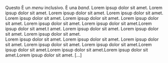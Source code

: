 
Questo È un *menu* inclusivo.
È una *band*.
Lorem ipsup dolor sit amet.  Lorem ipsup dolor sit amet.  Lorem ipsup dolor sit amet.  Lorem ipsup dolor sit amet.  
Lorem ipsup dolor sit amet.  Lorem ipsup dolor sit amet.  Lorem ipsup dolor sit amet.  Lorem ipsup dolor sit amet.  Lorem ipsup dolor sit amet.Lorem ipsup dolor sit amet.t amet.  Lorem ipsup dolor sit amet.  Lorem ipsup dolor sit amet.  Lorem ipsup dolor sit amet.  
Lorem ipsup dolor sit amet.  Lorem ipsup dolor sit amet.  Lorem ipsup dolor sit amet.  Lorem ipsup dolor sit amet.  Lorem ipsup dolor sit amet.Lorem ipsup dolor sit amet.Lorem ipsup dolor sit amet.Lorem ipsup dolor sit amet.Lorem ipsup dolor sit amet.
[...]